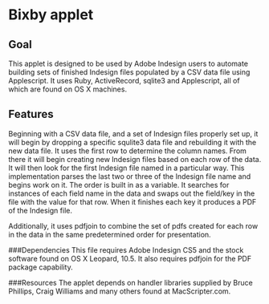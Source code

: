 Bixby applet
=================================

Goal
---------------------------------

This applet is designed to be used by Adobe Indesign users to automate building sets of finished Indesign files populated by
a CSV data file using Applescript. It uses Ruby, ActiveRecord, sqlite3 and Applescript, all of which are found on OS X machines.

Features
--------------------
Beginning with a CSV data file, and a set of Indesign files properly set up, it will begin by dropping a specific squlite3
data file and rebuilding it with the new data file. It uses the first row to determine the column names. From there it 
will begin creating new Indesign files based on each row of the data. It will then look for the first Indesign file 
named in a particular way. This implementation parses the last two or three of the Indesign
file name and begins work on it. The order is built in as a variable. It searches for instances of each field name in the
data and swaps out the field/key in the file with the value for that row. When it finishes each key it produces a PDF
of the Indesign file.

Additionally, it uses pdfjoin to combine the set of pdfs created for each row in the data in the same predetermined order
for presentation.

###Dependencies
This file requires Adobe Indesign CS5 and the stock software found on OS X Leopard, 10.5. It also requires pdfjoin for the
PDF package capability.

###Resources
The applet depends on handler libraries supplied by Bruce Phillips, Craig Williams and many others found at MacScripter.com.
